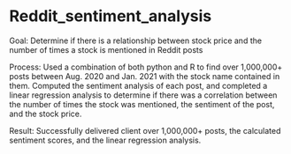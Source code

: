# Reddit_sentiment_analysis
Goal: Determine if there is a relationship between stock price and the number of times a stock is mentioned in Reddit posts 

Process: Used a combination of both python and R to find over 1,000,000+ posts between Aug. 2020 and Jan. 2021 with the stock name contained in them. Computed the sentiment analysis of each post, and completed a linear regression analysis to determine if there was a correlation between the number of times the stock was mentioned, the sentiment of the post, and the stock price. 

Result: Successfully delivered client over 1,000,000+ posts, the calculated sentiment scores, and the linear regression analysis.
